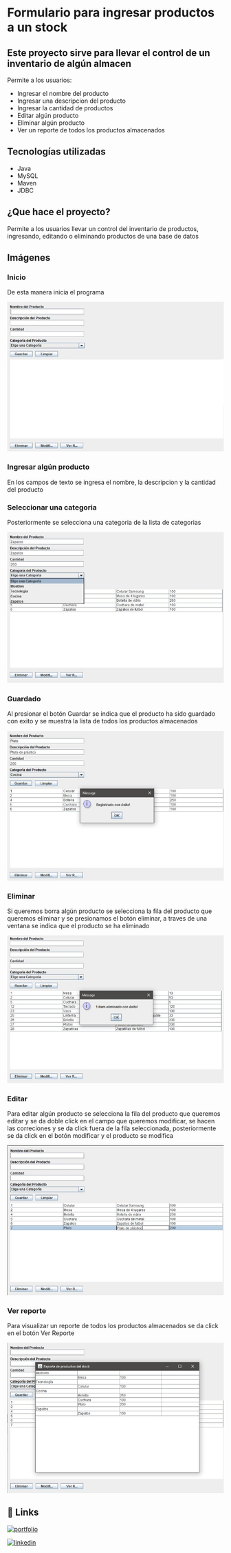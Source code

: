 
# Formulario para ingresar productos a un stock
##  Este proyecto sirve para llevar el control de un inventario de algún almacen


 
Permite a los usuarios:

- Ingresar el nombre del producto
- Ingresar una descripcion del producto
- Ingresar la cantidad de productos
- Editar algún producto
- Eliminar algún producto
- Ver un reporte de todos los productos almacenados


## Tecnologías utilizadas

- Java
- MySQL
- Maven
- JDBC


## ¿Que hace el proyecto?

Permite a los usuarios llevar un control del inventario de productos, ingresando, editando o eliminando productos de una base de datos



## Imágenes

### Inicio
De esta manera inicia el programa

![App Screenshot](https://github.com/ricardoramirezmora/control_de_stock/blob/master/stock%201.jpg)

### Ingresar algún producto
En los campos de texto se ingresa el nombre, la descripcion y la cantidad del producto


### Seleccionar una categoria
Posteriormente se selecciona una categoria de la lista de categorias

![App Screenshot](https://github.com/ricardoramirezmora/control_de_stock/blob/master/stock%202.jpg)

### Guardado
Al presionar el botón Guardar se indica que el producto ha sido guardado con exito y se muestra la lista de todos los productos almacenados

![App Screenshot](https://github.com/ricardoramirezmora/control_de_stock/blob/master/stock%203.jpg)

### Eliminar
Si queremos borra algún producto se selecciona la fila del producto que queremos eliminar y se presionamos el botón eliminar, a traves de una ventana se indica que el producto se ha eliminado

![App Screenshot](https://github.com/ricardoramirezmora/control_de_stock/blob/master/stock%205.jpg)

### Editar
Para editar algún producto se selecciona la fila del producto que queremos editar y se da doble click en el campo que queremos modificar, se hacen las correciones y se da click fuera de la fila seleccionada, posteriormente se da click en el botón modificar y el producto se modifica

![App Screenshot](https://github.com/ricardoramirezmora/control_de_stock/blob/master/stock%206.jpg)

### Ver reporte
Para visualizar un reporte de todos los productos almacenados se da click en el botón Ver Reporte

![App Screenshot](https://github.com/ricardoramirezmora/control_de_stock/blob/master/stock%204.jpg)

## 🔗 Links
[![portfolio](https://img.shields.io/badge/my_portfolio-000?style=for-the-badge&logo=ko-fi&logoColor=white)](https://github.com/ricardoramirezmora)

[![linkedin](https://img.shields.io/badge/linkedin-0A66C2?style=for-the-badge&logo=linkedin&logoColor=white)](https://www.linkedin.com/in/ricardo-ramirez-mora/)



